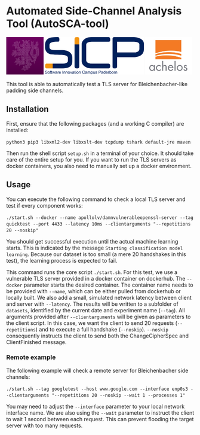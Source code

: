 # Automated Side-Channel Analysis Tool (AutoSCA-tool)

<img src="documentation/logos/itsc.png" width="auto" height="100" alt="ITSC Logo"/> <img src="documentation/logos/sicp.png" width="auto" height="100" alt="SICP Logo"/> <img src="documentation/logos/achelos.jpg" width="auto" height="100" alt="achelos Logo"/>


This tool is able to automatically test a TLS server for Bleichenbacher-like padding side channels.

## Installation
First, ensure that the following packages (and a working C compiler) are installed:

```python3 pip3 libxml2-dev libxslt-dev tcpdump tshark default-jre maven```

Then run the shell script `setup.sh` in a terminal of your choice.
It should take care of the entire setup for you.
If you want to run the TLS servers as docker containers, you also need to manually set up a docker environment.

## Usage
You can execute the following command to check a local TLS server and test if every component works:

```./start.sh --docker --name apollolv/damnvulnerableopenssl-server --tag quicktest --port 4433 --latency 10ms --clientarguments "--repetitions 20 --noskip"```

You should get successful execution until the actual machine learning starts.
This is indicated by the message `Starting classification model learning`.
Because our dataset is too small (a mere 20 handshakes in this test), the learning process is expected to fail.

This command runs the core script `./start.sh`. 
For this test, we use a vulnerable TLS server provided in a docker container on dockerhub.
The `--docker` parameter starts the desired container.
The container name needs to be provided with `--name`, which can be either pulled from dockerhub or locally built.
We also add a small, simulated network latency between client and server with `--latency`.
The results will be written to a subfolder of `datasets`, identified by the current date and experiment name (`--tag`).
All arguments provided after `--clientarguments` will be given as parameters to the client script.
In this case, we want the client to send 20 requests (`--repetitions`) and to execute a full handshake (`--noskip`).
`--noskip` consequently instructs the client to send both the ChangeCipherSpec and ClientFinished message.

### Remote example
The following example will check a remote server for Bleichenbacher side channels:

```./start.sh --tag googletest --host www.google.com --interface enp0s3 --clientarguments "--repetitions 20 --noskip --wait 1 --processes 1"```

You may need to adjust the `--interface` parameter to your local network interface name.
We are also using the `--wait` parameter to instruct the client to wait 1 second between each request.
This can prevent flooding the target server with too many requests.
